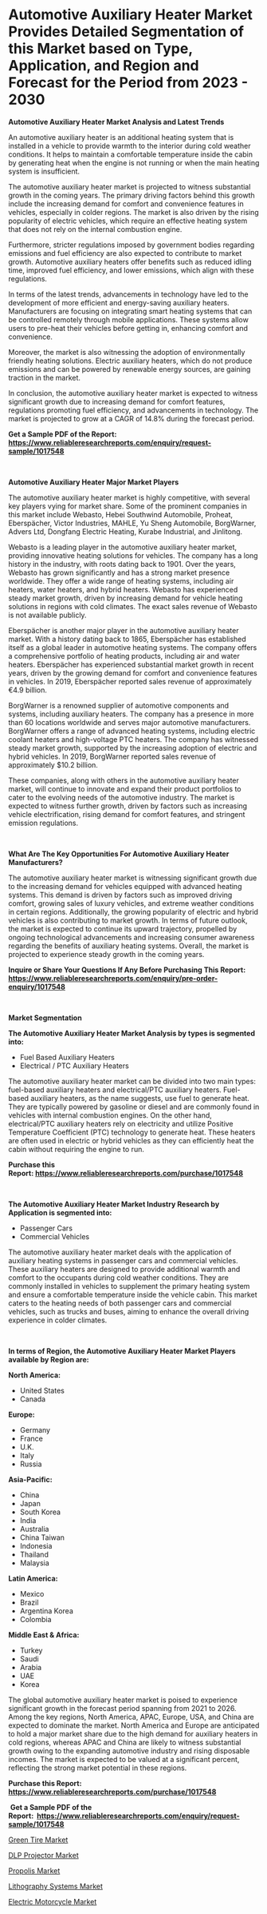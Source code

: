 <p><h1>Automotive Auxiliary Heater Market Provides Detailed Segmentation of this Market based on Type, Application, and Region and Forecast for the Period from 2023 - 2030</h1></p><p><strong>Automotive Auxiliary Heater Market Analysis and Latest Trends</strong></p>
<p><p>An automotive auxiliary heater is an additional heating system that is installed in a vehicle to provide warmth to the interior during cold weather conditions. It helps to maintain a comfortable temperature inside the cabin by generating heat when the engine is not running or when the main heating system is insufficient.</p><p>The automotive auxiliary heater market is projected to witness substantial growth in the coming years. The primary driving factors behind this growth include the increasing demand for comfort and convenience features in vehicles, especially in colder regions. The market is also driven by the rising popularity of electric vehicles, which require an effective heating system that does not rely on the internal combustion engine.</p><p>Furthermore, stricter regulations imposed by government bodies regarding emissions and fuel efficiency are also expected to contribute to market growth. Automotive auxiliary heaters offer benefits such as reduced idling time, improved fuel efficiency, and lower emissions, which align with these regulations.</p><p>In terms of the latest trends, advancements in technology have led to the development of more efficient and energy-saving auxiliary heaters. Manufacturers are focusing on integrating smart heating systems that can be controlled remotely through mobile applications. These systems allow users to pre-heat their vehicles before getting in, enhancing comfort and convenience.</p><p>Moreover, the market is also witnessing the adoption of environmentally friendly heating solutions. Electric auxiliary heaters, which do not produce emissions and can be powered by renewable energy sources, are gaining traction in the market.</p><p>In conclusion, the automotive auxiliary heater market is expected to witness significant growth due to increasing demand for comfort features, regulations promoting fuel efficiency, and advancements in technology. The market is projected to grow at a CAGR of 14.8% during the forecast period.</p></p>
<p><strong>Get a Sample PDF of the Report:&nbsp; <a href="https://www.reliableresearchreports.com/enquiry/request-sample/1017548">https://www.reliableresearchreports.com/enquiry/request-sample/1017548</a></strong></p>
<p>&nbsp;</p>
<p><strong>Automotive Auxiliary Heater Major Market Players</strong></p>
<p><p>The automotive auxiliary heater market is highly competitive, with several key players vying for market share. Some of the prominent companies in this market include Webasto, Hebei Southwind Automobile, Proheat, Eberspächer, Victor Industries, MAHLE, Yu Sheng Automobile, BorgWarner, Advers Ltd, Dongfang Electric Heating, Kurabe Industrial, and Jinlitong.</p><p>Webasto is a leading player in the automotive auxiliary heater market, providing innovative heating solutions for vehicles. The company has a long history in the industry, with roots dating back to 1901. Over the years, Webasto has grown significantly and has a strong market presence worldwide. They offer a wide range of heating systems, including air heaters, water heaters, and hybrid heaters. Webasto has experienced steady market growth, driven by increasing demand for vehicle heating solutions in regions with cold climates. The exact sales revenue of Webasto is not available publicly.</p><p>Eberspächer is another major player in the automotive auxiliary heater market. With a history dating back to 1865, Eberspächer has established itself as a global leader in automotive heating systems. The company offers a comprehensive portfolio of heating products, including air and water heaters. Eberspächer has experienced substantial market growth in recent years, driven by the growing demand for comfort and convenience features in vehicles. In 2019, Eberspächer reported sales revenue of approximately €4.9 billion.</p><p>BorgWarner is a renowned supplier of automotive components and systems, including auxiliary heaters. The company has a presence in more than 60 locations worldwide and serves major automotive manufacturers. BorgWarner offers a range of advanced heating systems, including electric coolant heaters and high-voltage PTC heaters. The company has witnessed steady market growth, supported by the increasing adoption of electric and hybrid vehicles. In 2019, BorgWarner reported sales revenue of approximately $10.2 billion.</p><p>These companies, along with others in the automotive auxiliary heater market, will continue to innovate and expand their product portfolios to cater to the evolving needs of the automotive industry. The market is expected to witness further growth, driven by factors such as increasing vehicle electrification, rising demand for comfort features, and stringent emission regulations.</p></p>
<p>&nbsp;</p>
<p><strong>What Are The Key Opportunities For Automotive Auxiliary Heater Manufacturers?</strong></p>
<p><p>The automotive auxiliary heater market is witnessing significant growth due to the increasing demand for vehicles equipped with advanced heating systems. This demand is driven by factors such as improved driving comfort, growing sales of luxury vehicles, and extreme weather conditions in certain regions. Additionally, the growing popularity of electric and hybrid vehicles is also contributing to market growth. In terms of future outlook, the market is expected to continue its upward trajectory, propelled by ongoing technological advancements and increasing consumer awareness regarding the benefits of auxiliary heating systems. Overall, the market is projected to experience steady growth in the coming years.</p></p>
<p><strong>Inquire or Share Your Questions If Any Before Purchasing This Report: <a href="https://www.reliableresearchreports.com/enquiry/pre-order-enquiry/1017548">https://www.reliableresearchreports.com/enquiry/pre-order-enquiry/1017548</a></strong></p>
<p>&nbsp;</p>
<p><strong>Market Segmentation</strong></p>
<p><strong>The Automotive Auxiliary Heater Market Analysis by types is segmented into:</strong></p>
<p><ul><li>Fuel Based Auxiliary Heaters</li><li>Electrical / PTC Auxiliary Heaters</li></ul></p>
<p><p>The automotive auxiliary heater market can be divided into two main types: fuel-based auxiliary heaters and electrical/PTC auxiliary heaters. Fuel-based auxiliary heaters, as the name suggests, use fuel to generate heat. They are typically powered by gasoline or diesel and are commonly found in vehicles with internal combustion engines. On the other hand, electrical/PTC auxiliary heaters rely on electricity and utilize Positive Temperature Coefficient (PTC) technology to generate heat. These heaters are often used in electric or hybrid vehicles as they can efficiently heat the cabin without requiring the engine to run.</p></p>
<p><strong>Purchase this Report:&nbsp;<a href="https://www.reliableresearchreports.com/purchase/1017548">https://www.reliableresearchreports.com/purchase/1017548</a></strong></p>
<p>&nbsp;</p>
<p><strong>The Automotive Auxiliary Heater Market Industry Research by Application is segmented into:</strong></p>
<p><ul><li>Passenger Cars</li><li>Commercial Vehicles</li></ul></p>
<p><p>The automotive auxiliary heater market deals with the application of auxiliary heating systems in passenger cars and commercial vehicles. These auxiliary heaters are designed to provide additional warmth and comfort to the occupants during cold weather conditions. They are commonly installed in vehicles to supplement the primary heating system and ensure a comfortable temperature inside the vehicle cabin. This market caters to the heating needs of both passenger cars and commercial vehicles, such as trucks and buses, aiming to enhance the overall driving experience in colder climates.</p></p>
<p>&nbsp;</p>
<p><strong>In terms of Region, the Automotive Auxiliary Heater Market Players available by Region are:</strong></p>
<p>
    <p> <strong> North America: </strong>
        <ul>
            <li>United States</li>
            <li>Canada</li>
        </ul>
        </p> 
    <p> <strong> Europe: </strong>
        <ul>
            <li>Germany</li>
            <li>France</li>
            <li>U.K.</li>
            <li>Italy</li>
            <li>Russia</li>
        </ul>
        </p> 
    <p> <strong> Asia-Pacific: </strong>
        <ul>
            <li>China</li>
            <li>Japan</li>
            <li>South Korea</li>
            <li>India</li>
            <li>Australia</li>
            <li>China Taiwan</li>
            <li>Indonesia</li>
            <li>Thailand</li>
            <li>Malaysia</li>
        </ul>
        </p> 
    <p> <strong> Latin America: </strong>
        <ul>
            <li>Mexico</li>
            <li>Brazil</li>
            <li>Argentina Korea</li>
            <li>Colombia</li>
        </ul>
        </p> 
    <p> <strong> Middle East & Africa: </strong>
        <ul>
            <li>Turkey</li>
            <li>Saudi</li>
            <li>Arabia</li>
            <li>UAE</li>
            <li>Korea</li>
        </ul>
    </p>
    </p>
<p><p>The global automotive auxiliary heater market is poised to experience significant growth in the forecast period spanning from 2021 to 2026. Among the key regions, North America, APAC, Europe, USA, and China are expected to dominate the market. North America and Europe are anticipated to hold a major market share due to the high demand for auxiliary heaters in cold regions, whereas APAC and China are likely to witness substantial growth owing to the expanding automotive industry and rising disposable incomes. The market is expected to be valued at a significant percent, reflecting the strong market potential in these regions.</p></p>
<p><strong>Purchase this Report: <a href="https://www.reliableresearchreports.com/purchase/1017548">https://www.reliableresearchreports.com/purchase/1017548</a></strong></p>
<p>&nbsp;<strong>Get a Sample PDF of the Report:&nbsp;&nbsp;<a href="https://www.reliableresearchreports.com/enquiry/request-sample/1017548">https://www.reliableresearchreports.com/enquiry/request-sample/1017548</a></strong></p>
<p><strong></strong></p>
<p><p><a href="https://github.com/gaydyna/Market-Research-Report-List-1/blob/main/green-tire-market.md">Green Tire Market</a></p><p><a href="https://medium.com/@shanieprice69879/dlp-projector-market-outlook-industry-overview-and-forecast-2023-to-2030-c10a174c5892">DLP Projector Market</a></p><p><a href="https://medium.com/@jailynpurdy1934/propolis-market-comprehensive-assessment-by-type-application-and-geography-7e88c3f63691">Propolis Market</a></p><p><a href="https://www.linkedin.com/pulse/lithography-systems-market-research-report-provides-thorough-tpwlf/">Lithography Systems Market</a></p><p><a href="https://github.com/amonskiyk/Market-Research-Report-List-1/blob/main/electric-motorcycle-market.md">Electric Motorcycle Market</a></p></p>